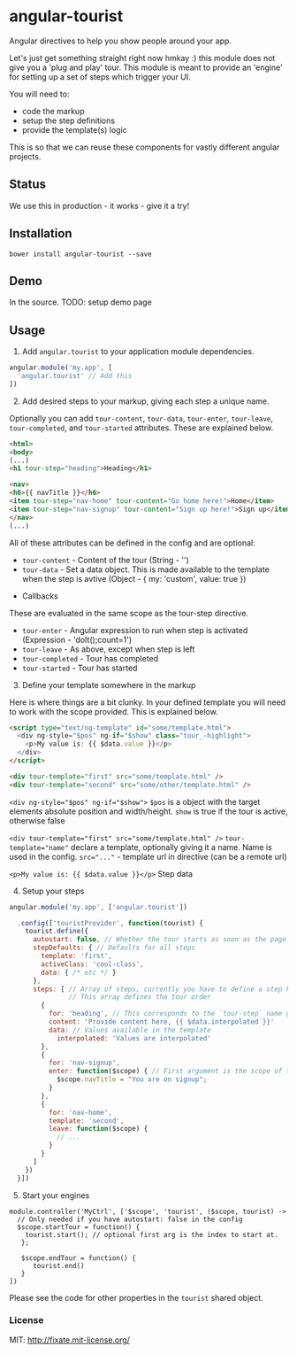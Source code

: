 angular-tourist
===============

Angular directives to help you show people around your app.

Let's just get something straight right now hmkay :) this module does not give you
a 'plug and play' tour. This module is meant to provide an 'engine' for
setting up a set of steps which trigger your UI.

You will need to:

- code the markup
- setup the step definitions
- provide the template(s) logic

This is so that we can reuse these components for vastly different angular projects.

## Status

We use this in production - it works - give it a try!

## Installation

```shell
bower install angular-tourist --save
```

## Demo

In the source. TODO: setup demo page

## Usage

1. Add `angular.tourist` to your application module dependencies.

```javascript
angular.module('my.app', [
  'angular.tourist' // Add this
])
```

2. Add desired steps to your markup, giving each step a unique name.

Optionally you can add `tour-content`, `tour-data`, `tour-enter`, `tour-leave`,
`tour-completed`, and `tour-started` attributes. These are explained below.

```html
<html>
<body>
(...)
<h1 tour-step="heading">Heading</h1>

<nav>
<h6>{{ navTitle }}</h6>
<item tour-step="nav-home" tour-content="Go home here!">Home</item>
<item tour-step="nav-signup" tour-content="Sign up here!">Sign up</item>
</nav>
(...)
```

All of these attributes can be defined in the config and are optional:

- `tour-content` - Content of the tour (String - '')
- `tour-data` - Set a data object. This is made available to the template
                  when the step is avtive (Object - { my: 'custom', value: true })

* Callbacks

These are evaluated in the same scope as the tour-step directive.

- `tour-enter` - Angular expression to run when step is activated (Expression - 'doIt();count=1')
- `tour-leave` - As above, except when step is left
- `tour-completed` - Tour has completed
- `tour-started` - Tour has started


3. Define your template somewhere in the markup

Here is where things are a bit clunky. In your defined template you will need to
work with the scope provided. This is explained below.

```html
<script type="text/ng-template" id="some/template.html">
  <div ng-style="$pos" ng-if="$show" class="tour_-highlight">
    <p>My value is: {{ $data.value }}</p>
  </div>
</script>

<div tour-template="first" src="some/template.html" />
<div tour-template="second" src="some/other/template.html" />
```

`<div ng-style="$pos" ng-if="$show">`
`$pos` is a object with the target elements absolute position and width/height.
`show` is true if the tour is active, otherwise false

`<div tour-template="first" src="some/template.html" />`
`tour-template="name"` declare a template, optionally giving it a name.
                       Name is used in the config.
`src="..."` - template url in directive (can be a remote url)

`<p>My value is: {{ $data.value }}</p>` Step data

4. Setup your steps

```javascript
angular.module('my.app', ['angular.tourist'])

  .config(['touristProvider', function(tourist) {
    tourist.define({
      autostart: false, // Whether the tour starts as soon as the page loads
      stepDefaults: { // Defaults for all steps
        template: 'first',
        activeClass: 'cool-class',
        data: { /* etc */ }
      },
      steps: [ // Array of steps, currently you have to define a step here.
               // This array defines the tour order
        {
          for: 'heading', // This corresponds to the `tour-step` name given in your markup
          content: 'Provide content here, {{ $data.interpolated }}'
          data: // Values available in the template
            interpolated: 'Values are interpolated'
        },
        {
          for: 'nav-signup',
          enter: function($scope) { // First argument is the scope of the tour-step directive
            $scope.navTitle = "You are on signup";
          }
        },
        {
          for: 'nav-home',
          template: 'second',
          leave: function($scope) {
            // ...
          }
        }
      ]
    })
  }])
```

5. Start your engines

```
module.controller('MyCtrl', ['$scope', 'tourist', ($scope, tourist) ->
  // Only needed if you have autostart: false in the config
  $scope.startTour = function() {
    tourist.start(); // optional first arg is the index to start at.
   };

   $scope.endTour = function() {
      tourist.end()
   }
])
```

Please see the code for other properties in the `tourist` shared object.

### License

MIT: http://fixate.mit-license.org/
